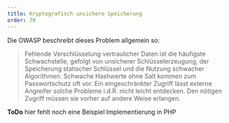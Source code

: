 ```yaml
---
title: Kryptografisch unsichere Speicherung
order: 70
---
```


Die OWASP beschreibt dieses Problem allgemein so:

> Fehlende Verschlüsselung vertraulicher Daten ist die häufigste Schwachstelle, gefolgt von unsicherer Schlüsselerzeugung, der Speicherung statischer Schlüssel und die Nutzung schwacher Algorithmen. Schwache Hashwerte ohne Salt kommen zum Passwortschutz oft vor. Ein eingeschränkter Zugriff lässt externe Angreifer solche Probleme i.d.R. nicht leicht entdecken. Den nötigen Zugriff müssen sie vorher auf andere Weise erlangen.


<div class="alert"><strong>ToDo</strong> hier fehlt noch eine Beispiel Implementierung in PHP</div>

